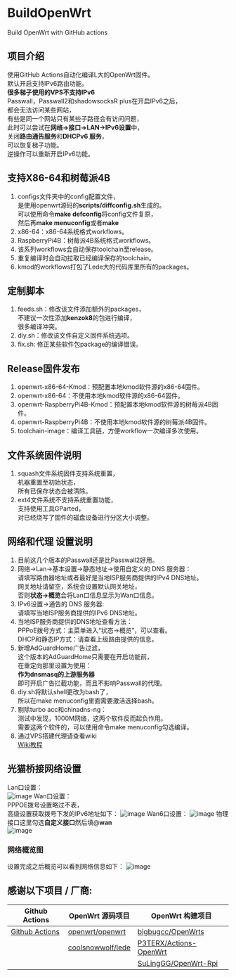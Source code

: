 # BuildOpenWrt
Build OpenWrt with GitHub actions

## 项目介绍
使用GitHub Actions自动化编译L大的OpenWrt固件。  
默认开启支持IPv6路由功能。  
**很多梯子使用的VPS不支持IPv6**  
Passwall，Passwall2和shadowsocksR plus在开启IPv6之后，  
都会无法访问某些网站，  
有些是同一个网站只有某些子路径会有访问问题，  
此时可以尝试在**网络->接口->LAN->IPv6设置**中，  
关闭**路由通告服务**和**DHCPv6 服务**，  
可以恢复梯子功能。  
逆操作可以重新开启IPv6功能。

## 支持X86-64和树莓派4B
1. configs文件夹中的config配置文件，  
   是使用openwrt源码的**scripts/diffconfig.sh**生成的。  
   可以使用命令**make defconfig**将config文件复原，  
   然后再**make menuconfig**或者**make**  
2. x86-64：x86-64系统格式workflows。  
3. RaspberryPi4B：树莓派4B系统格式workflows。  
4. 该系列workflows会自动保存toolchain至release。  
5. 重复编译时会自动拉取已经编译保存的toolchain。  
6. kmod的workflows打包了Lede大的代码库里所有的packages。  

## 定制脚本
1. feeds.sh：修改该文件添加额外的packages，  
   不建议一次性添加**kenzok8**的包进行编译，  
   很多编译冲突。 
2. diy.sh：修改该文件自定义固件系统选项。  
3. fix.sh: 修正某些软件包package的编译错误。  

## Release固件发布
1. openwrt-x86-64-Kmod：预配置本地kmod软件源的x86-64固件。  
2. openwrt-x86-64：不使用本地kmod软件源的x86-64固件。  
3. openwrt-RaspberryPi4B-Kmod：预配置本地kmod软件源的树莓派4B固件。  
4. openwrt-RaspberryPi4B：不使用本地kmod软件源的树莓派4B固件。  
5. toolchain-image：编译工具链，方便workflow一次编译多次使用。  

## 文件系统固件说明
1. squash文件系统固件支持系统重置，  
   机器重置至初始状态，  
   所有已保存状态会被清除。
2. ext4文件系统不支持系统重置功能，  
   支持使用工具GParted，  
   对已经烧写了固件的磁盘设备进行分区大小调整。

## 网络和代理 设置说明
1. 目前这几个版本的Passwall还是比Passwall2好用。    
2. 网络->Lan->基本设置->静态地址->使用自定义的 DNS 服务器：  
   请填写路由器地址或者最好是当地ISP服务商提供的IPv4 DNS地址。  
   网关地址请留空，系统会设置默认网关地址，  
   否则**状态->概览**会将Lan口信息显示为Wan口信息。  
3. IPv6设置->通告的 DNS 服务器:  
   请填写当地ISP服务商提供的IPv6 DNS地址。 
4. 当地ISP服务商提供的DNS地址查看方法：  
   PPPoE拨号方式：主菜单进入“状态->概览”，可以查看。  
   DHCP和静态IP方式：请查看上级路由提供的信息。  
5. 新增AdGuardHome广告过滤，  
   这个版本的AdGuardHome只需要在开启功能前，  
   在重定向那里设置为使用：  
   **作为dnsmasq的上游服务器**  
   即可开启广告拦截功能，而且不影响Passwall的代理。      
6. diy.sh将默认shell更改为bash了，  
   所以在make menuconfig里面需要激活选择bash。  
7. 剔除turbo acc和chinadns-ng：  
   测试中发现，1000M网络，这两个软件反而起负作用。  
   需要这两个软件的，可以使用命令make menuconfig勾选编译。
8. 通过VPS搭建代理请查看wiki  
   [Wiki教程](https://github.com/ecrasy/BuildOpenwrt/wiki)  
   
## 光猫桥接网络设置
Lan口设置：  
![image](https://github.com/ecrasy/BuildOpenwrt/blob/main/pics/LAN.jpg)
Wan口设置：  
PPPOE拨号设置略过不表，  
高级设置获取拨号下发的IPv6地址如下：
![image](https://github.com/ecrasy/BuildOpenwrt/blob/main/pics/WAN.jpg)
Wan6口设置：
![image](https://github.com/ecrasy/BuildOpenwrt/blob/main/pics/WAN6-1.jpg)
物理接口这里勾选**自定义接口**然后填\@**wan**  
![image](https://github.com/ecrasy/BuildOpenwrt/blob/main/pics/WAN6-2.jpg)
  
### 网络概览图
设置完成之后概览可以看到网络信息如下：
![image](https://github.com/ecrasy/BuildOpenwrt/blob/main/pics/network_info.jpg)


## 感谢以下项目 / 厂商:

| Github Actions                                        | OpenWrt 源码项目                                             | OpenWrt 构建项目                                             | 
| ----------------------------------------------------- | ------------------------------------------------------------ | ------------------------------------------------------------ | 
| [Github Actions](https://github.com/features/actions) | [openwrt/openwrt](https://github.com/openwrt/openwrt/)       | [bigbugcc/OpenWrts](https://github.com/bigbugcc/OpenWrts) | 
|                                                       | [coolsnowwolf/lede](https://github.com/coolsnowwolf/lede)    | [P3TERX/Actions-OpenWrt](https://github.com/P3TERX/Actions-OpenWrt) | 
|                                                       |                                                              | [SuLingGG/OpenWrt-Rpi](https://github.com/SuLingGG/OpenWrt-Rpi) | 

